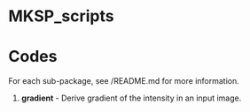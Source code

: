 # MKSP_scripts

Codes
=====

For each sub-package, see <package>/README.md for more information.

1. **gradient** - Derive gradient of the intensity in an input image.
